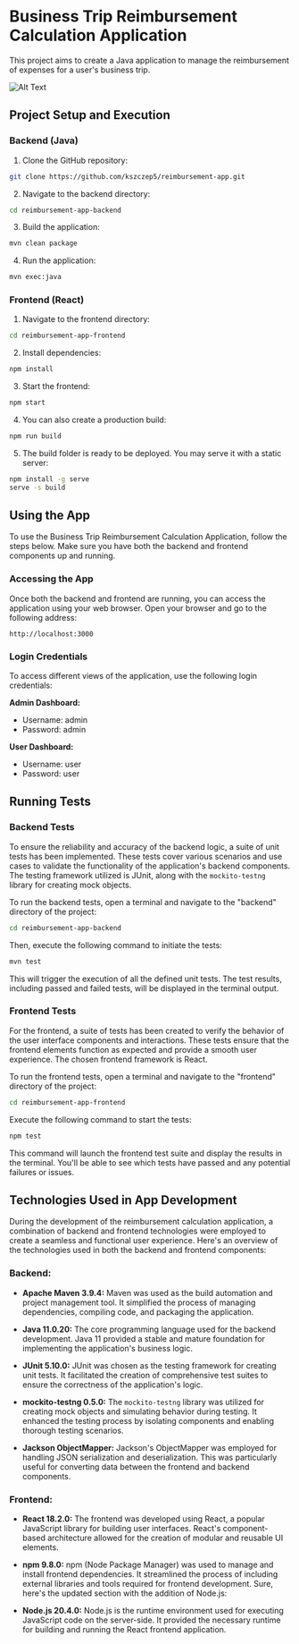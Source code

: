 # Business Trip Reimbursement Calculation Application

This project aims to create a Java application to manage the reimbursement of expenses for a user's business trip.

![Alt Text](https://raw.githubusercontent.com/kszczep5/reimbursement-app/main/preview.png?raw=true)

## Project Setup and Execution

### Backend (Java)

1. Clone the GitHub repository: 
```sh
git clone https://github.com/kszczep5/reimbursement-app.git
```
2. Navigate to the backend directory:
```sh
cd reimbursement-app-backend
```
3. Build the application:
```sh
mvn clean package
```
4. Run the application: 
```sh
mvn exec:java
```

### Frontend (React)

1. Navigate to the frontend directory: 
```sh
cd reimbursement-app-frontend
```
2. Install dependencies:
```sh
npm install
```
3. Start the frontend: 
```sh
npm start
```
4. You can also create a production build: 
```sh
npm run build
```
5. The build folder is ready to be deployed. You may serve it with a static server: 
```sh
npm install -g serve
serve -s build
```

## Using the App

To use the Business Trip Reimbursement Calculation Application, follow the steps below. Make sure you have both the backend and frontend components up and running.

### Accessing the App

Once both the backend and frontend are running, you can access the application using your web browser. Open your browser and go to the following address:

```
http://localhost:3000
```

### Login Credentials

To access different views of the application, use the following login credentials:

**Admin Dashboard:**
- Username: admin
- Password: admin

**User Dashboard:**
- Username: user
- Password: user


## Running Tests

### Backend Tests

To ensure the reliability and accuracy of the backend logic, a suite of unit tests has been implemented. These tests cover various scenarios and use cases to validate the functionality of the application's backend components. The testing framework utilized is JUnit, along with the `mockito-testng` library for creating mock objects.

To run the backend tests, open a terminal and navigate to the "backend" directory of the project:

```sh
cd reimbursement-app-backend
```

Then, execute the following command to initiate the tests:

```sh
mvn test
```

This will trigger the execution of all the defined unit tests. The test results, including passed and failed tests, will be displayed in the terminal output.

### Frontend Tests

For the frontend, a suite of tests has been created to verify the behavior of the user interface components and interactions. These tests ensure that the frontend elements function as expected and provide a smooth user experience. The chosen frontend framework is React.

To run the frontend tests, open a terminal and navigate to the "frontend" directory of the project:

```sh
cd reimbursement-app-frontend
```

Execute the following command to start the tests:

```sh
npm test
```

This command will launch the frontend test suite and display the results in the terminal. You'll be able to see which tests have passed and any potential failures or issues.


## Technologies Used in App Development

During the development of the reimbursement calculation application, a combination of backend and frontend technologies were employed to create a seamless and functional user experience. Here's an overview of the technologies used in both the backend and frontend components:

### Backend:

- **Apache Maven 3.9.4:** Maven was used as the build automation and project management tool. It simplified the process of managing dependencies, compiling code, and packaging the application.

- **Java 11.0.20:** The core programming language used for the backend development. Java 11 provided a stable and mature foundation for implementing the application's business logic.

- **JUnit 5.10.0:** JUnit was chosen as the testing framework for creating unit tests. It facilitated the creation of comprehensive test suites to ensure the correctness of the application's logic.

- **mockito-testng 0.5.0:** The `mockito-testng` library was utilized for creating mock objects and simulating behavior during testing. It enhanced the testing process by isolating components and enabling thorough testing scenarios.

- **Jackson ObjectMapper:** Jackson's ObjectMapper was employed for handling JSON serialization and deserialization. This was particularly useful for converting data between the frontend and backend components.

### Frontend:

- **React 18.2.0:** The frontend was developed using React, a popular JavaScript library for building user interfaces. React's component-based architecture allowed for the creation of modular and reusable UI elements.

- **npm 9.8.0:** npm (Node Package Manager) was used to manage and install frontend dependencies. It streamlined the process of including external libraries and tools required for frontend development.
Sure, here's the updated section with the addition of Node.js:

- **Node.js 20.4.0:** Node.js is the runtime environment used for executing JavaScript code on the server-side. It provided the necessary runtime for building and running the React frontend application.


